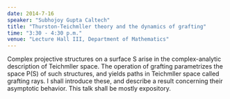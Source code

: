 ```yaml
---
date: 2014-7-16
speaker: "Subhojoy Gupta Caltech"
title: "Thurston-Teichmller theory and the dynamics of grafting"
time: "3:30 - 4:30 p.m." 
venue: "Lecture Hall III, Department of Mathematics"
---
```

Complex projective structures on a surface S arise in the complex-analytic description of Teichmller space. The operation of grafting parametrizes the space P(S) of such structures, and yields paths in Teichmller space called grafting rays. I shall introduce these, and describe a result concerning their asymptotic behavior. This talk shall be mostly expository.
